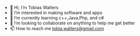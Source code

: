 - 👋 Hi, I’m Tobias Walters
- 👀 I’m interested in making software and apps
- 🌱 I’m currently learning c++,Java,Php, and c#
- 💞️ I’m looking to collaborate on anything to help me get better
- 📫 How to reach me tobia.walters@gmail.com

<!---
TheWalters/TheWalters is a ✨ special ✨ repository because its `README.md` (this file) appears on your GitHub profile.
You can click the Preview link to take a look at your changes.
--->
